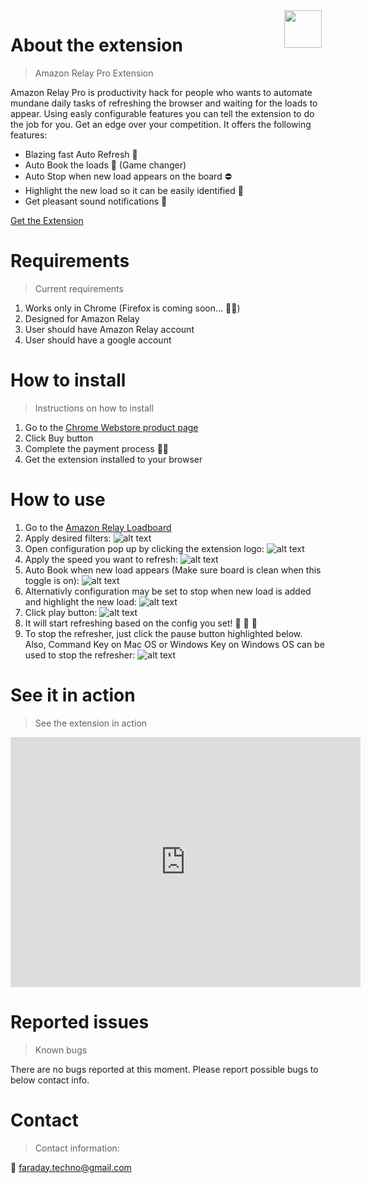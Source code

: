 <img style="float: right; margin-right: 6px" width="60px" height="60px" src="./img/logo.png">

# About the extension
> Amazon Relay Pro Extension 

Amazon Relay Pro is productivity hack for people who wants to automate mundane daily tasks of refreshing the browser and waiting for the loads to appear. Using easly configurable features you can tell the extension to do the job for you. Get an edge over your competition.
It offers the following features:
* Blazing fast Auto Refresh 🚀
* Auto Book the loads 💪 (Game changer)
* Auto Stop when new load appears on the board ⛔️
* Highlight the new load so it can be easily identified 📌
* Get pleasant sound notifications 🔔

[Get the Extension](https://chrome.google.com/webstore/detail/amazon-relay-pro/peionlgkagofbcdmkjmnjfbpnfchdkal?hl=en&gl=US&authuser=0)


# Requirements
> Current requirements

1. Works only in Chrome (Firefox is coming soon... 👨‍💻)
2. Designed for Amazon Relay 
3. User should have Amazon Relay account
4. User should have a google account

# How to install
> Instructions on how to install

1. Go to the [Chrome Webstore product page](https://chrome.google.com/webstore/detail/amazon-relay-pro/peionlgkagofbcdmkjmnjfbpnfchdkal?hl=en&gl=US&authuser=0)
2. Click Buy button 
3. Complete the payment process ✍🏼
4. Get the extension installed to your browser

# How to use
1. Go to the [Amazon Relay Loadboard](https://relay.amazon.com/tours/loadboard?)
2. Apply desired filters:
![alt text](./img/filter.png "Filtered Page")
3. Open configuration pop up by clicking the extension logo:
![alt text](./img/open-popup.png "Open pop up")
4. Apply the speed you want to refresh:
![alt text](./img/open-popup.png "Open pop up")
5. Auto Book when new load appears (Make sure board is clean when this toggle is on):
![alt text](./img/auto-book.png "Open pop up")
6. Alternativly configuration may be set to stop when new load is added and highlight the new load:
![alt text](./img/stop.png "Open pop up")
7. Click play button:
![alt text](./img/play-highlight.png "Open pop up")
8. It will start refreshing based on the config you set! 🎉 🎉 🎉
9. To stop the refresher, just click the pause button highlighted below. Also, Command Key on Mac OS or Windows Key on Windows OS can be used to stop the refresher:
![alt text](./img/pause.png "Open pop up")


# See it in action
> See the extension in action
<iframe width="560" height="400" src="https://www.youtube.com/embed/7GH82wDVe5U" frameborder="0" allow="accelerometer; autoplay; encrypted-media; gyroscope; picture-in-picture" allowfullscreen></iframe>


# Reported issues
> Known bugs

There are no bugs reported at this moment. Please report possible bugs to below contact info.

# Contact
> Contact information:

 📨 faraday.techno@gmail.com
